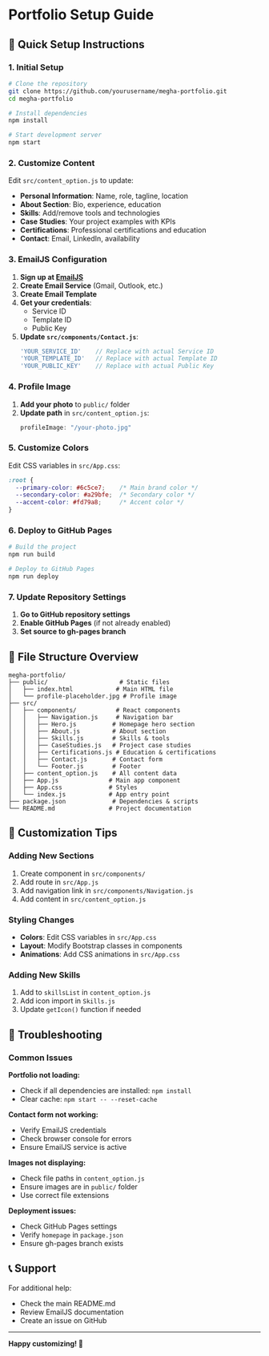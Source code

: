 # Portfolio Setup Guide

## 🚀 Quick Setup Instructions

### 1. Initial Setup
```bash
# Clone the repository
git clone https://github.com/yourusername/megha-portfolio.git
cd megha-portfolio

# Install dependencies
npm install

# Start development server
npm start
```

### 2. Customize Content

Edit `src/content_option.js` to update:
- **Personal Information**: Name, role, tagline, location
- **About Section**: Bio, experience, education
- **Skills**: Add/remove tools and technologies
- **Case Studies**: Your project examples with KPIs
- **Certifications**: Professional certifications and education
- **Contact**: Email, LinkedIn, availability

### 3. EmailJS Configuration

1. **Sign up at [EmailJS](https://www.emailjs.com/)**
2. **Create Email Service** (Gmail, Outlook, etc.)
3. **Create Email Template**
4. **Get your credentials**:
   - Service ID
   - Template ID  
   - Public Key
5. **Update `src/components/Contact.js`**:
   ```javascript
   'YOUR_SERVICE_ID'    // Replace with actual Service ID
   'YOUR_TEMPLATE_ID'   // Replace with actual Template ID
   'YOUR_PUBLIC_KEY'    // Replace with actual Public Key
   ```

### 4. Profile Image

1. **Add your photo** to `public/` folder
2. **Update path** in `src/content_option.js`:
   ```javascript
   profileImage: "/your-photo.jpg"
   ```

### 5. Customize Colors

Edit CSS variables in `src/App.css`:
```css
:root {
  --primary-color: #6c5ce7;    /* Main brand color */
  --secondary-color: #a29bfe;  /* Secondary color */
  --accent-color: #fd79a8;     /* Accent color */
}
```

### 6. Deploy to GitHub Pages

```bash
# Build the project
npm run build

# Deploy to GitHub Pages
npm run deploy
```

### 7. Update Repository Settings

1. **Go to GitHub repository settings**
2. **Enable GitHub Pages** (if not already enabled)
3. **Set source to gh-pages branch**

## 📁 File Structure Overview

```
megha-portfolio/
├── public/                    # Static files
│   ├── index.html            # Main HTML file
│   └── profile-placeholder.jpg # Profile image
├── src/
│   ├── components/           # React components
│   │   ├── Navigation.js     # Navigation bar
│   │   ├── Hero.js          # Homepage hero section
│   │   ├── About.js         # About section
│   │   ├── Skills.js        # Skills & tools
│   │   ├── CaseStudies.js   # Project case studies
│   │   ├── Certifications.js # Education & certifications
│   │   ├── Contact.js       # Contact form
│   │   └── Footer.js        # Footer
│   ├── content_option.js    # All content data
│   ├── App.js              # Main app component
│   ├── App.css             # Styles
│   └── index.js            # App entry point
├── package.json             # Dependencies & scripts
└── README.md               # Project documentation
```

## 🎨 Customization Tips

### Adding New Sections
1. Create component in `src/components/`
2. Add route in `src/App.js`
3. Add navigation link in `src/components/Navigation.js`
4. Add content in `src/content_option.js`

### Styling Changes
- **Colors**: Edit CSS variables in `src/App.css`
- **Layout**: Modify Bootstrap classes in components
- **Animations**: Add CSS animations in `src/App.css`

### Adding New Skills
1. Add to `skillsList` in `content_option.js`
2. Add icon import in `Skills.js`
3. Update `getIcon()` function if needed

## 🔧 Troubleshooting

### Common Issues

**Portfolio not loading:**
- Check if all dependencies are installed: `npm install`
- Clear cache: `npm start -- --reset-cache`

**Contact form not working:**
- Verify EmailJS credentials
- Check browser console for errors
- Ensure EmailJS service is active

**Images not displaying:**
- Check file paths in `content_option.js`
- Ensure images are in `public/` folder
- Use correct file extensions

**Deployment issues:**
- Check GitHub Pages settings
- Verify `homepage` in `package.json`
- Ensure gh-pages branch exists

## 📞 Support

For additional help:
- Check the main README.md
- Review EmailJS documentation
- Create an issue on GitHub

---

**Happy customizing! 🎉** 